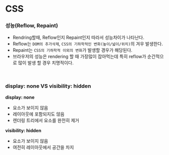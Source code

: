 # CSS

### 성능(Reflow, Repaint)

- Rendring할때, Reflow인지 Repaint인지 따라서 성능차이가 나타난다.
- Reflow는 `DOM의 추가삭제`, `CSS의 기하학적인 변화(높이/넓이/위치)`의 겨우 발생한다.
- Repaint는 `CSS의 기하학적 이외의 변화`가 발생할 경우가 해당된다.
- 브라우저의 성능은 rendering 할 때 가장많이 잡아먹는데 특히 reflow가 순간적으로 많이 발생 할 경우 치명적이다.

<br>

### display: none VS visibility: hidden

**display: none**

- 요소가 보이지 않음
- 레이아웃에 포함되지도 않음
- 렌더링 트리에서 요소를 완전히 제거

**visibility: hidden**

- 요소가 보이지 않음
- 여전히 레이아웃에서 공간을 차지
